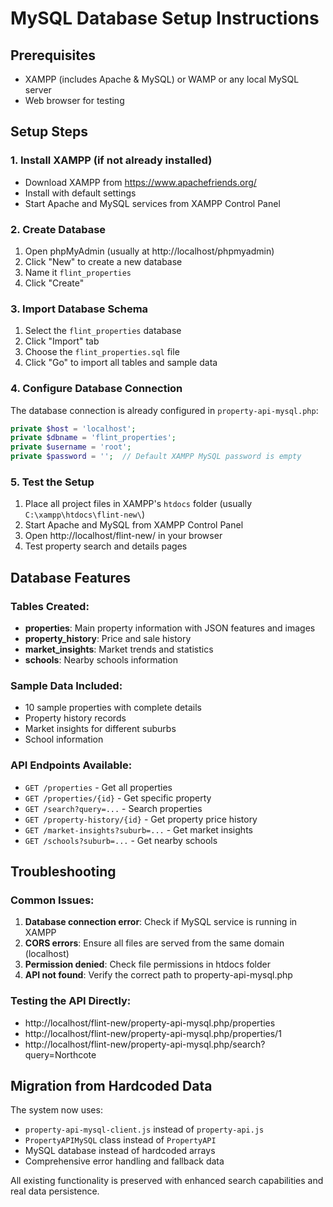 # MySQL Database Setup Instructions

## Prerequisites
- XAMPP (includes Apache & MySQL) or WAMP or any local MySQL server
- Web browser for testing

## Setup Steps

### 1. Install XAMPP (if not already installed)
- Download XAMPP from https://www.apachefriends.org/
- Install with default settings
- Start Apache and MySQL services from XAMPP Control Panel

### 2. Create Database
1. Open phpMyAdmin (usually at http://localhost/phpmyadmin)
2. Click "New" to create a new database
3. Name it `flint_properties`
4. Click "Create"

### 3. Import Database Schema
1. Select the `flint_properties` database
2. Click "Import" tab
3. Choose the `flint_properties.sql` file
4. Click "Go" to import all tables and sample data

### 4. Configure Database Connection
The database connection is already configured in `property-api-mysql.php`:
```php
private $host = 'localhost';
private $dbname = 'flint_properties';
private $username = 'root';
private $password = '';  // Default XAMPP MySQL password is empty
```

### 5. Test the Setup
1. Place all project files in XAMPP's `htdocs` folder (usually `C:\xampp\htdocs\flint-new\`)
2. Start Apache and MySQL from XAMPP Control Panel
3. Open http://localhost/flint-new/ in your browser
4. Test property search and details pages

## Database Features

### Tables Created:
- **properties**: Main property information with JSON features and images
- **property_history**: Price and sale history
- **market_insights**: Market trends and statistics
- **schools**: Nearby schools information

### Sample Data Included:
- 10 sample properties with complete details
- Property history records
- Market insights for different suburbs
- School information

### API Endpoints Available:
- `GET /properties` - Get all properties
- `GET /properties/{id}` - Get specific property
- `GET /search?query=...` - Search properties
- `GET /property-history/{id}` - Get property price history
- `GET /market-insights?suburb=...` - Get market insights
- `GET /schools?suburb=...` - Get nearby schools

## Troubleshooting

### Common Issues:
1. **Database connection error**: Check if MySQL service is running in XAMPP
2. **CORS errors**: Ensure all files are served from the same domain (localhost)
3. **Permission denied**: Check file permissions in htdocs folder
4. **API not found**: Verify the correct path to property-api-mysql.php

### Testing the API Directly:
- http://localhost/flint-new/property-api-mysql.php/properties
- http://localhost/flint-new/property-api-mysql.php/properties/1
- http://localhost/flint-new/property-api-mysql.php/search?query=Northcote

## Migration from Hardcoded Data

The system now uses:
- `property-api-mysql-client.js` instead of `property-api.js`
- `PropertyAPIMySQL` class instead of `PropertyAPI`
- MySQL database instead of hardcoded arrays
- Comprehensive error handling and fallback data

All existing functionality is preserved with enhanced search capabilities and real data persistence.
